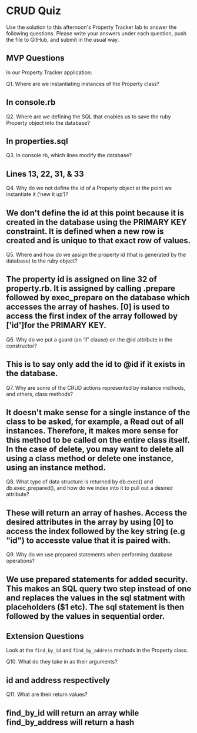 # CRUD Quiz

Use the solution to this afternoon's Property Tracker lab to answer the following questions. Please write your answers under each question, push the file to GitHub, and submit in the usual way.

## MVP Questions

In our Property Tracker application:

Q1. Where are we instantiating instances of the Property class?

## In console.rb

Q2. Where are we defining the SQL that enables us to save the ruby Property object into the database?

## In properties.sql

Q3. In console.rb, which lines modify the database?

## Lines 13, 22, 31, & 33

Q4. Why do we not define the id of a Property object at the point we instantiate it (‘new it up’)?

## We don't define the id at this point because it is created in the database using the PRIMARY KEY constraint. It is defined when a new row is created and is unique to that exact row of values.

Q5. Where and how do we assign the property id (that is generated by the database) to the ruby object?

## The property id is assigned on line 32 of property.rb. It is assigned by calling .prepare followed by exec_prepare on the database which accesses the array of hashes. [0] is used to access the first index of the array followed by ['id']for the PRIMARY KEY.

Q6. Why do we put a guard (an ‘if’ clause) on the @id attribute in the constructor?

## This is to say only add the id to @id if it exists in the database.

Q7. Why are some of the CRUD actions represented by instance methods, and others, class methods?

## It doesn't make sense for a single instance of the class to be asked, for example, a Read out of all instances. Therefore, it makes more sense for this method to be called on the entire class itself. In the case of delete, you may want to delete all using a class method or delete one instance, using an instance method.

Q8. What type of data structure is returned by db.exec() and db.exec_prepared(), and how do we index into it to pull out a desired attribute?

## These will return an array of hashes. Access the desired attributes in the array by using [0] to access the index followed by the key string (e.g "id") to accesste value that it is paired with.

Q9. Why do we use prepared statements when performing database operations?

## We use prepared statements for added security. This makes an SQL query two step instead of one and replaces the values in the sql statment with placeholders ($1 etc). The sql statement is then followed by the values in sequential order.

## Extension Questions

Look at the `find_by_id` and `find_by_address` methods in the Property class.

Q10. What do they take in as their arguments?

## id and address respectively

Q11. What are their return values?

## find_by_id will return an array while find_by_address will return a hash
